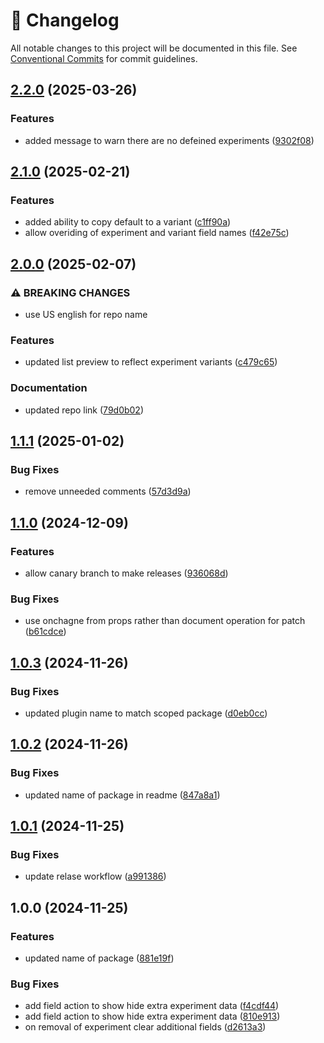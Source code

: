 <!-- markdownlint-disable --><!-- textlint-disable -->

# 📓 Changelog

All notable changes to this project will be documented in this file. See
[Conventional Commits](https://conventionalcommits.org) for commit guidelines.

## [2.2.0](https://github.com/sanity-io/sanity-plugin-personalization/compare/v2.1.0...v2.2.0) (2025-03-26)

### Features

- added message to warn there are no defeined experiments ([9302f08](https://github.com/sanity-io/sanity-plugin-personalization/commit/9302f0817327d33feb8ff26661ab18391fb4ff9d))

## [2.1.0](https://github.com/sanity-io/sanity-plugin-personalization/compare/v2.0.0...v2.1.0) (2025-02-21)

### Features

- added ability to copy default to a variant ([c1ff90a](https://github.com/sanity-io/sanity-plugin-personalization/commit/c1ff90a0cf000f8bb2fa455077d4a4e605820650))
- allow overiding of experiment and variant field names ([f42e75c](https://github.com/sanity-io/sanity-plugin-personalization/commit/f42e75c1643dee5074b5278742df086e4264c139))

## [2.0.0](https://github.com/sanity-io/sanity-plugin-personalization/compare/v1.1.1...v2.0.0) (2025-02-07)

### ⚠ BREAKING CHANGES

- use US english for repo name

### Features

- updated list preview to reflect experiment variants ([c479c65](https://github.com/sanity-io/sanity-plugin-personalization/commit/c479c654f91ef4897295ff2a1e43e52597b8f3f5))

### Documentation

- updated repo link ([79d0b02](https://github.com/sanity-io/sanity-plugin-personalization/commit/79d0b0245e3e17553b24ab6d555d9e6e51b1aba7))

## [1.1.1](https://github.com/sanity-io/sanity-plugin-personalisation/compare/v1.1.0...v1.1.1) (2025-01-02)

### Bug Fixes

- remove unneeded comments ([57d3d9a](https://github.com/sanity-io/sanity-plugin-personalisation/commit/57d3d9a16ed39296ca5d28a9d997e6856798c143))

## [1.1.0](https://github.com/sanity-io/sanity-plugin-personalisation/compare/v1.0.3...v1.1.0) (2024-12-09)

### Features

- allow canary branch to make releases ([936068d](https://github.com/sanity-io/sanity-plugin-personalisation/commit/936068dd392074c62821f5ab2ba4bbcfb34a9489))

### Bug Fixes

- use onchagne from props rather than document operation for patch ([b61cdce](https://github.com/sanity-io/sanity-plugin-personalisation/commit/b61cdce12e470125fe70293bce983f48d091ade6))

## [1.0.3](https://github.com/sanity-io/sanity-plugin-personalisation/compare/v1.0.2...v1.0.3) (2024-11-26)

### Bug Fixes

- updated plugin name to match scoped package ([d0eb0cc](https://github.com/sanity-io/sanity-plugin-personalisation/commit/d0eb0cc930a9d1a4c2c38ff35bc68eafb8435ebc))

## [1.0.2](https://github.com/sanity-io/sanity-plugin-personalisation/compare/v1.0.1...v1.0.2) (2024-11-26)

### Bug Fixes

- updated name of package in readme ([847a8a1](https://github.com/sanity-io/sanity-plugin-personalisation/commit/847a8a1f04e24a7421381490a0d31020cc30dff3))

## [1.0.1](https://github.com/sanity-io/sanity-plugin-personalisation/compare/v1.0.0...v1.0.1) (2024-11-25)

### Bug Fixes

- update relase workflow ([a991386](https://github.com/sanity-io/sanity-plugin-personalisation/commit/a991386ee97142ec91f1a01a81acd135ccbe74ef))

## 1.0.0 (2024-11-25)

### Features

- updated name of package ([881e19f](https://github.com/sanity-io/sanity-plugin-personalisation/commit/881e19f001cbd4be6df12bc8b45f8a9d5f263311))

### Bug Fixes

- add field action to show hide extra experiment data ([f4cdf44](https://github.com/sanity-io/sanity-plugin-personalisation/commit/f4cdf44a83b56fb6c29f705e4b4ebe02c938f1d1))
- add field action to show hide extra experiment data ([810e913](https://github.com/sanity-io/sanity-plugin-personalisation/commit/810e913b325e45ff9f689f3b56ae74abc87dd9fc))
- on removal of experiment clear additional fields ([d2613a3](https://github.com/sanity-io/sanity-plugin-personalisation/commit/d2613a369e237861519fb857fff585c5f4b9e8db))
